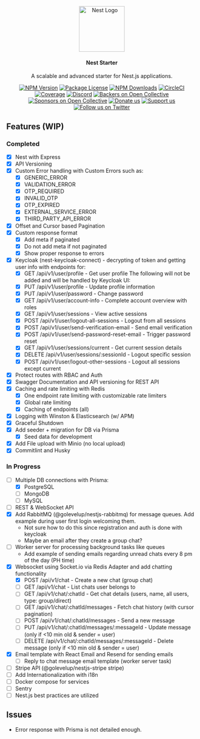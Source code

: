 <p align="center">
  <a href="http://nestjs.com/" target="blank"><img src="https://nestjs.com/img/logo-small.svg" width="120" alt="Nest Logo" /></a>
</p>

[circleci-image]: https://img.shields.io/circleci/build/github/nestjs/nest/master?token=abc123def456
[circleci-url]: https://circleci.com/gh/nestjs/nest

  <h4 align="center">Nest Starter</h4>
  <p align="center">A scalable and advanced starter for Nest.js applications.</p>
    <p align="center">
<a href="https://www.npmjs.com/~nestjscore" target="_blank"><img src="https://img.shields.io/npm/v/@nestjs/core.svg" alt="NPM Version" /></a>
<a href="https://www.npmjs.com/~nestjscore" target="_blank"><img src="https://img.shields.io/npm/l/@nestjs/core.svg" alt="Package License" /></a>
<a href="https://www.npmjs.com/~nestjscore" target="_blank"><img src="https://img.shields.io/npm/dm/@nestjs/common.svg" alt="NPM Downloads" /></a>
<a href="https://circleci.com/gh/nestjs/nest" target="_blank"><img src="https://img.shields.io/circleci/build/github/nestjs/nest/master" alt="CircleCI" /></a>
<a href="https://coveralls.io/github/nestjs/nest?branch=master" target="_blank"><img src="https://coveralls.io/repos/github/nestjs/nest/badge.svg?branch=master#9" alt="Coverage" /></a>
<a href="https://discord.gg/G7Qnnhy" target="_blank"><img src="https://img.shields.io/badge/discord-online-brightgreen.svg" alt="Discord"/></a>
<a href="https://opencollective.com/nest#backer" target="_blank"><img src="https://opencollective.com/nest/backers/badge.svg" alt="Backers on Open Collective" /></a>
<a href="https://opencollective.com/nest#sponsor" target="_blank"><img src="https://opencollective.com/nest/sponsors/badge.svg" alt="Sponsors on Open Collective" /></a>
  <a href="https://paypal.me/kamilmysliwiec" target="_blank"><img src="https://img.shields.io/badge/Donate-PayPal-ff3f59.svg" alt="Donate us"/></a>
    <a href="https://opencollective.com/nest#sponsor"  target="_blank"><img src="https://img.shields.io/badge/Support%20us-Open%20Collective-41B883.svg" alt="Support us"></a>
  <a href="https://twitter.com/nestframework" target="_blank"><img src="https://img.shields.io/twitter/follow/nestframework.svg?style=social&label=Follow" alt="Follow us on Twitter"></a>
</p>
  <!--[![Backers on Open Collective](https://opencollective.com/nest/backers/badge.svg)](https://opencollective.com/nest#backer)
  [![Sponsors on Open Collective](https://opencollective.com/nest/sponsors/badge.svg)](https://opencollective.com/nest#sponsor)-->

## Features (WIP)

### Completed

- [x] Nest with Express
- [x] API Versioning
- [x] Custom Error handling with Custom Errors such as:
  - [x] GENERIC_ERROR
  - [x] VALIDATION_ERROR
  - [x] OTP_REQUIRED
  - [x] INVALID_OTP
  - [x] OTP_EXPIRED
  - [x] EXTERNAL_SERVICE_ERROR
  - [x] THIRD_PARTY_API_ERROR
- [x] Offset and Cursor based Pagination
- [x] Custom response format
  - [x] Add meta if paginated
  - [x] Do not add meta if not paginated
  - [x] Show proper response to errors
- [x] Keycloak (nest-keycloak-connect) - decrypting of token and getting user info with endpoints for:
  - [x] GET /api/v1/user/profile - Get user profile
        The following will not be added and will be handled by Keycloak UI:
  - [x] PUT /api/v1/user/profile - Update profile information
  - [x] PUT /api/v1/user/password - Change password
  - [x] GET /api/v1/user/account-info - Complete account overview with roles
  - [x] GET /api/v1/user/sessions - View active sessions
  - [x] POST /api/v1/user/logout-all-sessions - Logout from all sessions
  - [x] POST /api/v1/user/send-verification-email - Send email verification
  - [x] POST /api/v1/user/send-password-reset-email - Trigger password reset
  - [x] GET /api/v1/user/sessions/current - Get current session details
  - [x] DELETE /api/v1/user/sessions/:sessionId - Logout specific session
  - [x] POST /api/v1/user/logout-other-sessions - Logout all sessions except current
- [x] Protect routes with RBAC and Auth
- [x] Swagger Documentation and API versioning for REST API
- [x] Caching and rate limiting with Redis
  - [x] One endpoint rate limiting with customizable rate limiters
  - [x] Global rate limiting
  - [x] Caching of endpoints (all)
- [x] Logging with Winston & Elasticsearch (w/ APM)
- [x] Graceful Shutdown
- [x] Add seeder + migration for DB via Prisma
  - [x] Seed data for development
- [x] Add File upload with Minio (no local upload)
- [x] Commitlint and Husky

### In Progress

- [ ] Multiple DB connections with Prisma:
  - [x] PostgreSQL
  - [ ] MongoDB
  - [ ] MySQL
- [ ] REST & WebSocket API
- [x] Add RabbitMQ (@golevelup/nestjs-rabbitmq) for message queues. Add example during user first login welcoming them.
  - Not sure how to do this since registration and auth is done with keycloak
  - Maybe an email after they create a group chat?
- [ ] Worker server for processing background tasks like queues
  - Add example of sending emails regarding unread chats every 8 pm of the day (PH time)
- [x] Websocket using Socket.io via Redis Adapter and add chatting functionality
  - [x] POST /api/v1/chat - Create a new chat (group chat)
  - [ ] GET /api/v1/chat - List chats user belongs to
  - [ ] GET /api/v1/chat/:chatId - Get chat details (users, name, all users, type: group/direct)
  - [ ] GET /api/v1/chat/:chatId/messages - Fetch chat history (with cursor pagination)
  - [ ] POST /api/v1/chat/:chatId/messages - Send a new message
  - [ ] PUT /api/v1/chat/:chatId/messages/:messageId - Update message (only if <10 min old & sender = user)
  - [ ] DELETE /api/v1/chat/:chatId/messages/:messageId - Delete message (only if <10 min old & sender = user)
- [x] Email template with React Email and Resend for sending emails
  - [ ] Reply to chat message email template (worker server task)
- [ ] Stripe API (@golevelup/nestjs-stripe stripe)
- [ ] Add Internationalization with i18n
- [ ] Docker compose for services
- [ ] Sentry
- [ ] Nest.js best practices are utilized

## Issues

- Error response with Prisma is not detailed enough.
